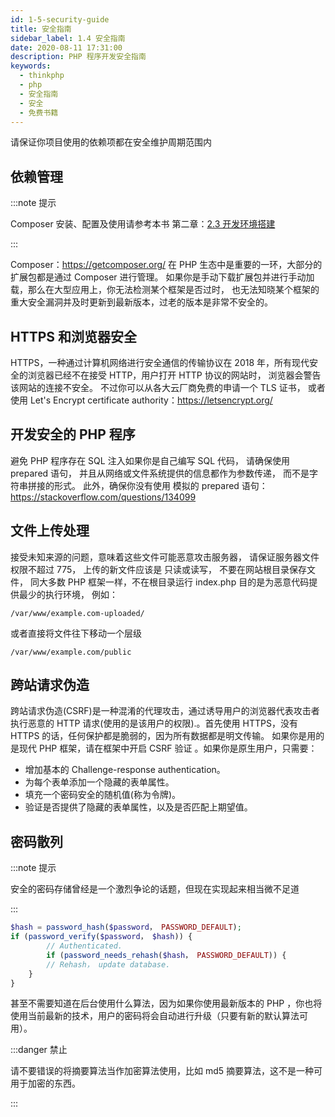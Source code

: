 ```yaml
---
id: 1-5-security-guide
title: 安全指南
sidebar_label: 1.4 安全指南
date: 2020-08-11 17:31:00
description: PHP 程序开发安全指南
keywords:
  - thinkphp
  - php
  - 安全指南
  - 安全
  - 免费书籍
---
```


请保证你项目使用的依赖项都在安全维护周期范围内

## 依赖管理

:::note 提示

Composer 安装、配置及使用请参考本书 第二章：[2.3 开发环境搭建](../chapter-2/2-3-development-guide)

:::

Composer：https://getcomposer.org/ 在 PHP 生态中是重要的一环，大部分的扩展包都是通过 Composer 进行管理。 如果你是手动下载扩展包并进行手动加载，那么在大型应用上，你无法检测某个框架是否过时， 也无法知晓某个框架的重大安全漏洞并及时更新到最新版本，过老的版本是非常不安全的。

## HTTPS 和浏览器安全

HTTPS，一种通过计算机网络进行安全通信的传输协议在 2018 年，所有现代安全的浏览器已经不在接受 HTTP，用户打开 HTTP 协议的网站时， 浏览器会警告该网站的连接不安全。 不过你可以从各大云厂商免费的申请一个 TLS 证书， 或者使用 Let's Encrypt certificate authority：https://letsencrypt.org/

## 开发安全的 PHP 程序

避免 PHP 程序存在 SQL 注入如果你是自己编写 SQL 代码， 请确保使用 prepared 语句， 并且从网络或文件系统提供的信息都作为参数传递， 而不是字符串拼接的形式。 此外，确保你没有使用 模拟的 prepared 语句：https://stackoverflow.com/questions/134099

## 文件上传处理

接受未知来源的问题，意味着这些文件可能恶意攻击服务器， 请保证服务器文件权限不超过 775， 上传的新文件应该是 只读或读写， 不要在网站根目录保存文件， 同大多数 PHP 框架一样，不在根目录运行 index.php 目的是为恶意代码提供最少的执行环境， 例如：

`/var/www/example.com-uploaded/`

或者直接将文件往下移动一个层级

`/var/www/example.com/public`

## 跨站请求伪造

跨站请求伪造(CSRF)是一种混淆的代理攻击，通过诱导用户的浏览器代表攻击者执行恶意的 HTTP 请求(使用的是该用户的权限).。首先使用 HTTPS，没有 HTTPS 的话，任何保护都是脆弱的，因为所有数据都是明文传输。 如果你是用的是现代 PHP 框架，请在框架中开启 CSRF 验证 。如果你是原生用户，只需要：

- 增加基本的 Challenge-response authentication。
- 为每个表单添加一个隐藏的表单属性。
- 填充一个密码安全的随机值(称为令牌)。
- 验证是否提供了隐藏的表单属性，以及是否匹配上期望值。

## 密码散列

:::note 提示

安全的密码存储曾经是一个激烈争论的话题，但现在实现起来相当微不足道

:::

```php
$hash = password_hash($password， PASSWORD_DEFAULT);
if (password_verify($password， $hash)) {
        // Authenticated.
        if (password_needs_rehash($hash， PASSWORD_DEFAULT)) {
        // Rehash， update database.
    }
}
```

甚至不需要知道在后台使用什么算法，因为如果你使用最新版本的 PHP ，你也将使用当前最新的技术，用户的密码将会自动进行升级（只要有新的默认算法可用）。

:::danger 禁止

请不要错误的将摘要算法当作加密算法使用，比如 md5 摘要算法，这不是一种可用于加密的东西。

:::
